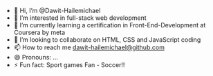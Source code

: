 - 👋 Hi, I’m @Dawit-Hailemichael
- 👀 I’m interested in full-stack web development
- 🌱 I’m currently learning a certification in Front-End-Development at Coursera by meta
- 💞️ I’m looking to collaborate on HTML, CSS and JavaScript coding
- 📫 How to reach me dawit-hailemichael@github.com
- 😄 Pronouns: ...
- ⚡ Fun fact: Sport games Fan - Soccer!!

<!---
Dawit-Hailemichael/Dawit-Hailemichael is a ✨ special ✨ repository because its `README.md` (this file) appears on your GitHub profile.
You can click the Preview link to take a look at your changes.
--->
